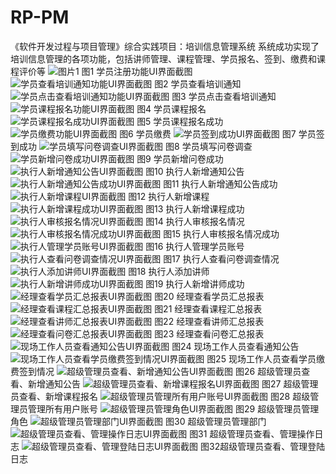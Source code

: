 # RP-PM
《软件开发过程与项目管理》综合实践项目：培训信息管理系统
系统成功实现了培训信息管理的各项功能，包括讲师管理、课程管理、学员报名、签到、缴费和课程评价等
![图片1](https://github.com/user-attachments/assets/44aab444-70cc-4d31-9ddd-aea31c47f86d)
图1 学员注册功能UI界面截图
![学员查看培训通知功能UI界面截图](https://github.com/user-attachments/assets/c429b57b-828f-4b0e-9dad-a767c907fbac)
图2 学员查看培训通知
![学员点击查看培训通知功能UI界面截图](https://github.com/user-attachments/assets/6a596c0d-0977-4dd4-84fe-02341c21efbd)
图3 学员点击查看培训通知
![学员课程报名功能UI界面截图](https://github.com/user-attachments/assets/5d47cf34-b82c-4631-b762-d2459246d601)
图4 学员课程报名
![学员课程报名成功UI界面截图](https://github.com/user-attachments/assets/672da96b-2d8f-4526-864f-f935f6951fc2)
图5 学员课程报名成功
![学员缴费功能UI界面截图](https://github.com/user-attachments/assets/8ad7e7fd-04f9-4efb-a39f-6446c8b64aa3)
图6 学员缴费
![学员签到成功UI界面截图](https://github.com/user-attachments/assets/7ca12837-b75a-4b61-8c6c-b7426ce98504)
图7 学员签到成功
![学员填写问卷调查UI界面截图](https://github.com/user-attachments/assets/5e1132e7-4754-448c-b498-9724a59cb9c9)
图8 学员填写问卷调查
![学员新增问卷成功UI界面截图](https://github.com/user-attachments/assets/0b1a202a-d8f5-46d3-acc6-cbfbbc48d1a2)
图9 学员新增问卷成功
![执行人新增通知公告UI界面截图](https://github.com/user-attachments/assets/92f5289f-29cd-441b-a41d-cd7cae816ac4)
图10 执行人新增通知公告
![执行人新增通知公告成功UI界面截图](https://github.com/user-attachments/assets/6e97ce5b-b56f-45df-8aa4-17ee7e61e35a)
图11 执行人新增通知公告成功
![执行人新增课程UI界面截图](https://github.com/user-attachments/assets/63d516f4-4b40-4153-a89c-5feda307007d)
图12 执行人新增课程
![执行人新增课程成功UI界面截图](https://github.com/user-attachments/assets/0f8bc975-762a-4e50-b990-c70f044c2bb1)
图13 执行人新增课程成功
![执行人审核报名情况UI界面截图](https://github.com/user-attachments/assets/9b0ec213-5b88-4a08-8765-27f8e0cc160b)
图14 执行人审核报名情况
![执行人审核报名情况成功UI界面截图](https://github.com/user-attachments/assets/b817af07-52ea-488b-a199-6c8a4e4838ea)
图15 执行人审核报名情况成功
![执行人管理学员账号UI界面截图](https://github.com/user-attachments/assets/47555cf2-292c-4af9-b12b-f34d3a23626a)
图16 执行人管理学员账号
![执行人查看问卷调查情况UI界面截图](https://github.com/user-attachments/assets/f5bf2807-465c-4c96-b640-d3f8cc50c3bd)
图17 执行人查看问卷调查情况
![执行人添加讲师UI界面截图](https://github.com/user-attachments/assets/da526ba7-6edb-4061-9769-9df37ddbd8ce)
图18 执行人添加讲师
![执行人新增讲师成功UI界面截图](https://github.com/user-attachments/assets/51c2c230-342f-4142-bacd-a67b14b0c6af)
图19 执行人新增讲师成功
![经理查看学员汇总报表UI界面截图](https://github.com/user-attachments/assets/e4f940d4-7ad6-495d-8e61-116860ae01e3)
图20 经理查看学员汇总报表
![经理查看课程汇总报表UI界面截图](https://github.com/user-attachments/assets/bbf21537-2a12-4dd7-b2b9-4361f5cab927)
图21 经理查看课程汇总报表
![经理查看讲师汇总报表UI界面截图](https://github.com/user-attachments/assets/927eed16-8307-4f81-bb6d-ee4de87cfbcb)
图22 经理查看讲师汇总报表
![经理查看问卷汇总报表UI界面截图](https://github.com/user-attachments/assets/e62b127a-e2f5-4df1-b998-9922aac5c9c0)
图23 经理查看问卷汇总报表
![现场工作人员查看通知公告UI界面截图](https://github.com/user-attachments/assets/3374d4bb-1727-4666-9040-e691564cdd59)
图24 现场工作人员查看通知公告
![现场工作人员查看学员缴费签到情况UI界面截图](https://github.com/user-attachments/assets/7d3074fb-9ef3-4ae4-93ad-febd084e030b)
图25 现场工作人员查看学员缴费签到情况
![超级管理员查看、新增通知公告UI界面截图](https://github.com/user-attachments/assets/ea9f25a0-6ba9-4a79-a26e-a98ff8c1bbc2)
图26 超级管理员查看、新增通知公告
![超级管理员查看、新增课程报名UI界面截图](https://github.com/user-attachments/assets/c1ed0b0a-20e6-41b2-95a2-e07522d84dcd)
图27 超级管理员查看、新增课程报名
![超级管理员管理所有用户账号UI界面截图](https://github.com/user-attachments/assets/2d7af574-2240-4a26-be03-d17d430fed74)
图28 超级管理员管理所有用户账号
![超级管理员管理角色UI界面截图](https://github.com/user-attachments/assets/b5b58460-4398-4707-b6c1-76e5725acfc7)
图29 超级管理员管理角色
![超级管理员管理部门UI界面截图](https://github.com/user-attachments/assets/dc4f3973-ab59-4e9d-a973-87b9ffd0623a)
图30 超级管理员管理部门
![超级管理员查看、管理操作日志UI界面截图](https://github.com/user-attachments/assets/864a9f6b-73ad-46f8-93de-68b61e7e06f7)
图31 超级管理员查看、管理操作日志
![超级管理员查看、管理登陆日志UI界面截图](https://github.com/user-attachments/assets/a22bf7bc-59eb-4e61-9658-8e5a7bf27569)
图32超级管理员查看、管理登陆日志


